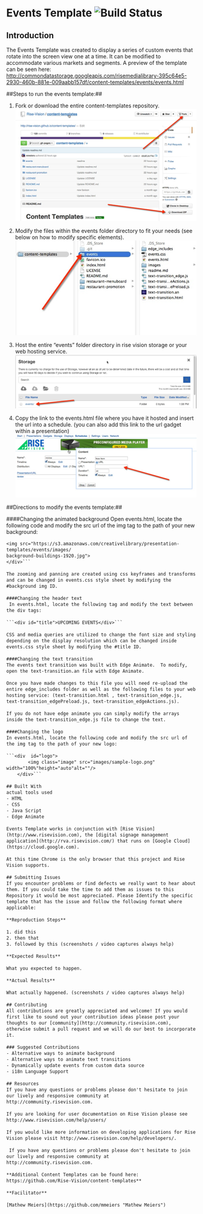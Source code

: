# Events Template ![Build Status](http://devtools1.risevision.com:8080/job/Storage-Client-BranchPush/badge/icon)

## Introduction

The Events Template was created to display a series of custom events that rotate into the screen view one at a time. It can be modified to accommodate various markets and segments. A preview of the template can be seen here: http://commondatastorage.googleapis.com/risemedialibrary-395c64e5-2930-460b-881e-009aabb157df/content-templates/events/events.html

##Steps to run the events template:##

1. Fork or download the entire content-templates repository.
![alt tag](images/readme-step1.jpg)

2. Modify the files within the events folder directory to fit your needs (see below on how to modify specific elements).
![alt tag](images/readme-step2.jpg)

3. Host the entire “events” folder directory in rise vision storage or your web hosting service.
![alt tag](images/readme-step3.jpg)

4. Copy the link to the events.html file where you have it hosted and insert the url into a schedule. (you can also add this link to the url gadget within a presentation)
![alt tag](images/readme-step4.jpg)


##Directions to modify the events template:##

####Changing the animated background
Open events.html, locate the following code and modify the src url of the img tag to the path of your new background:

```<div id="background">
<img src="https://s3.amazonaws.com/creativelibrary/presentation-templates/events/images/
background-buildings-1920.jpg">
</div>```

The zooming and panning are created using css keyframes and transforms and can be changed in events.css style sheet by modifying the #background img ID.
 
####Changing the header text
 In events.html, locate the following tag and modify the text between the div tags:

```<div id="title">UPCOMING EVENTS</div>```

CSS and media queries are utilized to change the font size and styling depending on the display resolution which can be changed inside events.css style sheet by modifying the #title ID.

####Changing the text transition
The events text transition was built with Edge Animate.  To modify, open the text-transition.an file with Edge Animate. 

Once you have made changes to this file you will need re-upload the entire edge_includes folder as well as the following files to your web hosting service: (text-transition.html , text-transition_edge.js, text-transition_edgePreload.js, text-transition_edgeActions.js).

If you do not have edge animate you can simply modify the arrays inside the text-transition_edge.js file to change the text. 

####Changing the logo
In events.html, locate the following code and modify the src url of the img tag to the path of your new logo:

```<div  id="logo">
    	<img class="image" src="images/sample-logo.png" width="100%"height="auto"alt=""/>
    </div>```

## Built With
actual tools used
- HTML
- CSS
- Java Script
- Edge Animate

Events Template works in conjunction with [Rise Vision](http://www.risevision.com), the [digital signage management application](http://rva.risevision.com/) that runs on [Google Cloud](https://cloud.google.com).

At this time Chrome is the only browser that this project and Rise Vision supports.

## Submitting Issues
If you encounter problems or find defects we really want to hear about them. If you could take the time to add them as issues to this Repository it would be most appreciated. Please Identify the specific template that has the issue and follow the following format where applicable:

**Reproduction Steps**

1. did this
2. then that
3. followed by this (screenshots / video captures always help)

**Expected Results**

What you expected to happen.

**Actual Results**

What actually happened. (screenshots / video captures always help)

## Contributing
All contributions are greatly appreciated and welcome! If you would first like to sound out your contribution ideas please post your thoughts to our [community](http://community.risevision.com), otherwise submit a pull request and we will do our best to incorporate it.

### Suggested Contributions
- Alternative ways to animate background
- Alternative ways to animate text transitions
- Dynamically update events from custom data source
- i18n Language Support

## Resources
If you have any questions or problems please don't hesitate to join our lively and responsive community at http://community.risevision.com.

If you are looking for user documentation on Rise Vision please see http://www.risevision.com/help/users/

If you would like more information on developing applications for Rise Vision please visit http://www.risevision.com/help/developers/.

 If you have any questions or problems please don't hesitate to join our lively and responsive community at http://community.risevision.com.
 
**Additional Content Templates can be found here: https://github.com/Rise-Vision/content-templates**

**Facilitator**

[Mathew Meiers](https://github.com/mmeiers "Mathew Meiers")
